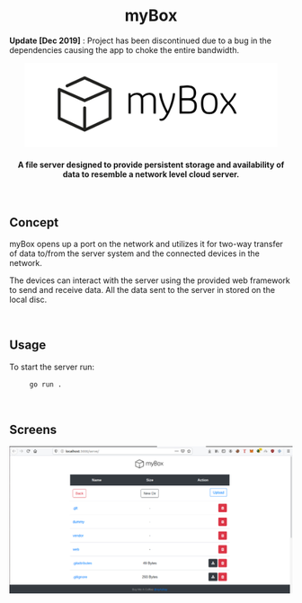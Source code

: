 <h1 align='center'>myBox</h1>

**Update [Dec 2019]** : Project has been discontinued due to a bug in the dependencies causing the app to choke the entire bandwidth.

<p align='center'>
    <img width="450" height="150" src="web/logo.png">
</p>

<div align= "center">
  <h4>
    A file server designed to provide persistent storage and availability of data to resemble a network level cloud server.
  </h4>
</div>

<br/>

## Concept
myBox opens up a port on the network and utilizes it for two-way transfer of data to/from the server system and the connected devices in the network.

The devices can interact with the server using the provided web framework to send and receive data. All the data sent to the server in stored on the local disc.

<br/>

## Usage

To start the server run:
```bash
     go run .
```

<br/>

## Screens
<p align='center'>
    <img src='web/screen.jpg'>
</p>
